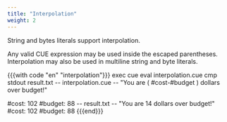 ```yaml
---
title: "Interpolation"
weight: 2
---
```


String and bytes literals support interpolation.

Any valid CUE expression may be used inside the escaped parentheses.
Interpolation may also be used in multiline string and byte literals.

{{{with code "en" "interpolation"}}}
exec cue eval interpolation.cue
cmp stdout result.txt
-- interpolation.cue --
"You are \( #cost-#budget ) dollars over budget!"

#cost:   102
#budget: 88
-- result.txt --
"You are 14 dollars over budget!"
#cost:   102
#budget: 88
{{{end}}}
